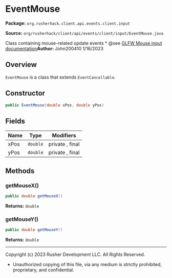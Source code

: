 # EventMouse

**Package:** `org.rusherhack.client.api.events.client.input`

**Source:** `org/rusherhack/client/api/events/client/input/EventMouse.java`

Class containing mouse-related update events
* 
@see [GLFW Mouse input documentation](https://www.glfw.org/docs/3.3/input_guide.html#input_mouse)**Author:** John200410 1/16/2023



## Overview

`EventMouse` is a class that extends `EventCancellable`.

## Constructor

```java
public EventMouse(double xPos, double yPos)
```

## Fields

| Name | Type | Modifiers |
|------|------|----------|
| xPos | `double` | private , final |
| yPos | `double` | private , final |


## Methods

### getMouseX()

```java
public double getMouseX()
```

**Returns:** `double`

### getMouseY()

```java
public double getMouseY()
```

**Returns:** `double`

---

Copyright (c) 2023 Rusher Development LLC. All Rights Reserved.
* Unauthorized copying of this file, via any medium is strictly prohibited, proprietary, and confidential.
